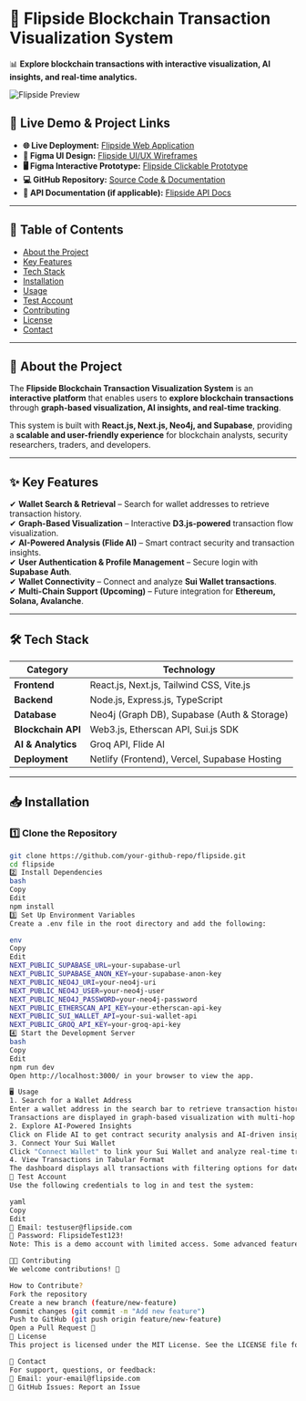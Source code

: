 # 🚀 Flipside Blockchain Transaction Visualization System

📊 **Explore blockchain transactions with interactive visualization, AI insights, and real-time analytics.**  

![Flipside Preview](your-image-link-here)

## 🔗 Live Demo & Project Links
- **🌐 Live Deployment:** [Flipside Web Application](your-deployed-web-link-here)
- **🎨 Figma UI Design:** [Flipside UI/UX Wireframes](your-figma-design-link-here)
- **🖥️ Figma Interactive Prototype:** [Flipside Clickable Prototype](your-figma-prototype-link-here)
- **💻 GitHub Repository:** [Source Code & Documentation](your-github-repo-link-here)
- **📄 API Documentation (if applicable):** [Flipside API Docs](your-api-docs-link-here)

---

## 📖 Table of Contents
- [About the Project](#about-the-project)
- [Key Features](#key-features)
- [Tech Stack](#tech-stack)
- [Installation](#installation)
- [Usage](#usage)
- [Test Account](#test-account)
- [Contributing](#contributing)
- [License](#license)
- [Contact](#contact)

---

## 📌 About the Project
The **Flipside Blockchain Transaction Visualization System** is an **interactive platform** that enables users to **explore blockchain transactions** through **graph-based visualization, AI insights, and real-time tracking**.

This system is built with **React.js, Next.js, Neo4j, and Supabase**, providing a **scalable and user-friendly experience** for blockchain analysts, security researchers, traders, and developers.

---

## ✨ Key Features
✔ **Wallet Search & Retrieval** – Search for wallet addresses to retrieve transaction history.  
✔ **Graph-Based Visualization** – Interactive **D3.js-powered** transaction flow visualization.  
✔ **AI-Powered Analysis (Flide AI)** – Smart contract security and transaction insights.  
✔ **User Authentication & Profile Management** – Secure login with **Supabase Auth**.  
✔ **Wallet Connectivity** – Connect and analyze **Sui Wallet transactions**.  
✔ **Multi-Chain Support (Upcoming)** – Future integration for **Ethereum, Solana, Avalanche**.  

---

## 🛠️ Tech Stack

| **Category**       | **Technology** |
|--------------------|--------------|
| **Frontend**      | React.js, Next.js, Tailwind CSS, Vite.js |
| **Backend**       | Node.js, Express.js, TypeScript |
| **Database**      | Neo4j (Graph DB), Supabase (Auth & Storage) |
| **Blockchain API** | Web3.js, Etherscan API, Sui.js SDK |
| **AI & Analytics** | Groq API, Flide AI |
| **Deployment**    | Netlify (Frontend), Vercel, Supabase Hosting |

---

## 📥 Installation

### 1️⃣ Clone the Repository
```bash
git clone https://github.com/your-github-repo/flipside.git
cd flipside
2️⃣ Install Dependencies
bash
Copy
Edit
npm install
3️⃣ Set Up Environment Variables
Create a .env file in the root directory and add the following:

env
Copy
Edit
NEXT_PUBLIC_SUPABASE_URL=your-supabase-url
NEXT_PUBLIC_SUPABASE_ANON_KEY=your-supabase-anon-key
NEXT_PUBLIC_NEO4J_URI=your-neo4j-uri
NEXT_PUBLIC_NEO4J_USER=your-neo4j-user
NEXT_PUBLIC_NEO4J_PASSWORD=your-neo4j-password
NEXT_PUBLIC_ETHERSCAN_API_KEY=your-etherscan-api-key
NEXT_PUBLIC_SUI_WALLET_API=your-sui-wallet-api
NEXT_PUBLIC_GROQ_API_KEY=your-groq-api-key
4️⃣ Start the Development Server
bash
Copy
Edit
npm run dev
Open http://localhost:3000/ in your browser to view the app.

🖥️ Usage
1. Search for a Wallet Address
Enter a wallet address in the search bar to retrieve transaction history.
Transactions are displayed in graph-based visualization with multi-hop tracing.
2. Explore AI-Powered Insights
Click on Flide AI to get contract security analysis and AI-driven insights on wallet activity.
3. Connect Your Sui Wallet
Click "Connect Wallet" to link your Sui Wallet and analyze real-time transactions.
4. View Transactions in Tabular Format
The dashboard displays all transactions with filtering options for dates, amounts, and wallet activity.
🔑 Test Account
Use the following credentials to log in and test the system:

yaml
Copy
Edit
📧 Email: testuser@flipside.com
🔑 Password: FlipsideTest123!
Note: This is a demo account with limited access. Some advanced features (wallet connection, contract deployment) may be disabled.

👨‍💻 Contributing
We welcome contributions! 🚀

How to Contribute?
Fork the repository
Create a new branch (feature/new-feature)
Commit changes (git commit -m "Add new feature")
Push to GitHub (git push origin feature/new-feature)
Open a Pull Request 🎉
📜 License
This project is licensed under the MIT License. See the LICENSE file for more details.

📩 Contact
For support, questions, or feedback:
📧 Email: your-email@flipside.com
🐙 GitHub Issues: Report an Issue
